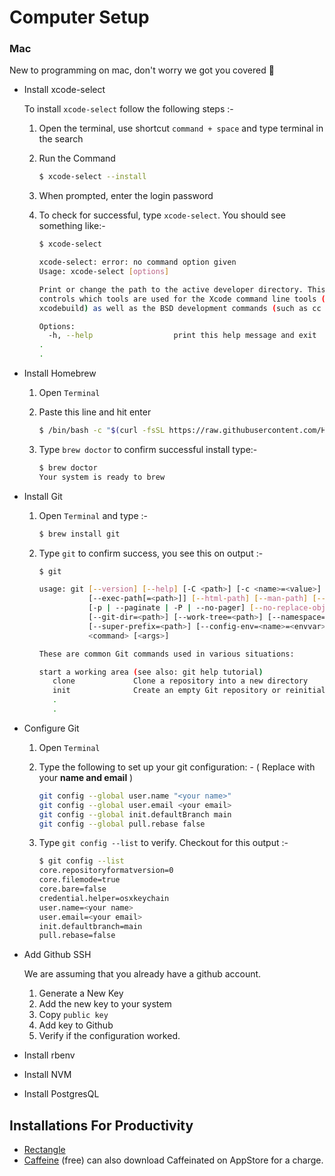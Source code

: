 # Computer Setup

### Mac
New to programming on mac, don't worry we got you covered 🥳

- Install xcode-select  

  To install `xcode-select` follow the following steps :-  

  1. Open the terminal, use shortcut `command + space` and type terminal in the search 

  2. Run the Command

      ```bash
      $ xcode-select --install
      ```

  3. When prompted, enter the login password

  4. To check for successful, type  `xcode-select`. You should see something like:-

      ```bash
      $ xcode-select
      
      xcode-select: error: no command option given
      Usage: xcode-select [options]
      
      Print or change the path to the active developer directory. This directory
      controls which tools are used for the Xcode command line tools (for example, 
      xcodebuild) as well as the BSD development commands (such as cc and make).
      
      Options:
        -h, --help                  print this help message and exit
      .
      .
      ```

- Install Homebrew

  1. Open `Terminal` 

  2. Paste this line and hit enter

     ```bash
     $ /bin/bash -c "$(curl -fsSL https://raw.githubusercontent.com/Homebrew/install/HEAD/install.sh)"
     ```

  3. Type `brew doctor` to confirm successful install type:-

     ```bash
     $ brew doctor
     Your system is ready to brew
     ```

- Install Git

  1. Open `Terminal` and type :-

     ```bash
     $ brew install git
     ```

  2. Type `git` to confirm success, you see this on output :-

     ```bash
     $ git
     
     usage: git [--version] [--help] [-C <path>] [-c <name>=<value>]
                [--exec-path[=<path>]] [--html-path] [--man-path] [--info-path]
                [-p | --paginate | -P | --no-pager] [--no-replace-objects] [--bare]
                [--git-dir=<path>] [--work-tree=<path>] [--namespace=<name>]
                [--super-prefix=<path>] [--config-env=<name>=<envvar>]
                <command> [<args>]
     
     These are common Git commands used in various situations:
     
     start a working area (see also: git help tutorial)
        clone             Clone a repository into a new directory
        init              Create an empty Git repository or reinitialize an existing one
        .
        .
     
     ```

- Configure Git

  1. Open `Terminal` 

  2. Type the following to set up your git configuration: - ( Replace with your **name and email** )

     ```bash
     git config --global user.name "<your name>"
     git config --global user.email <your email>
     git config --global init.defaultBranch main
     git config --global pull.rebase false
     ```

  3. Type `git config --list` to verify. Checkout for this output :-

     ```bash
     $ git config --list
     core.repositoryformatversion=0
     core.filemode=true
     core.bare=false
     credential.helper=osxkeychain
     user.name=<your name>
     user.email=<your email>
     init.defaultbranch=main
     pull.rebase=false
     ```

- Add Github SSH 

  We are assuming that you already have a github account.  

  1. Generate a New Key
  2. Add the new key to your system
  3. Copy `public key` 
  4. Add key to Github
  5. Verify if the configuration worked.

- Install rbenv

- Install NVM

- Install PostgresQL

## Installations For Productivity

- [Rectangle](https://rectangleapp.com)
- [Caffeine](https://www.macupdate.com/app/mac/24120/caffeine) (free) can also download Caffeinated on AppStore for a charge.

